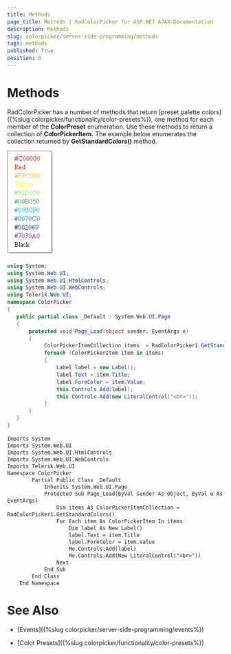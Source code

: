 ```yaml
---
title: Methods
page_title: Methods | RadColorPicker for ASP.NET AJAX Documentation
description: Methods
slug: colorpicker/server-side-programming/methods
tags: methods
published: True
position: 0
---
```


# Methods

RadColorPicker has a number of methods that return [preset palette colors]({%slug colorpicker/functionality/color-presets%}), one method for each member of the **ColorPreset** enumeration. Use these methods to return a collection of **ColorPickerItem.** The example below enumerates the collection returned by **GetStandardColors()** method.

![](images/radcolorpicker017.png)

````C#
using System;
using System.Web.UI;
using System.Web.UI.HtmlControls;
using System.Web.UI.WebControls;
using Telerik.Web.UI;
namespace ColorPicker
{
   public partial class _Default : System.Web.UI.Page
   {
       protected void Page_Load(object sender, EventArgs e)
       {           
            ColorPickerItemCollection items  = RadColorPicker1.GetStandardColors();
            foreach (ColorPickerItem item in items)
            {
                Label label = new Label();
                label.Text = item.Title;
                label.ForeColor = item.Value;
                this.Controls.Add(label);
                this.Controls.Add(new LiteralControl("<br>"));
            }                
       }
   }
} 
````
````VB
Imports System
Imports System.Web.UI
Imports System.Web.UI.HtmlControls
Imports System.Web.UI.WebControls
Imports Telerik.Web.UI
Namespace ColorPicker
		Partial Public Class _Default
			Inherits System.Web.UI.Page
			Protected Sub Page_Load(ByVal sender As Object, ByVal e As EventArgs)
				Dim items As ColorPickerItemCollection = RadColorPicker1.GetStandardColors()
				For Each item As ColorPickerItem In items
					Dim label As New Label()
					label.Text = item.Title
					label.ForeColor = item.Value
					Me.Controls.Add(label)
					Me.Controls.Add(New LiteralControl("<br>"))
				Next
			End Sub
		End Class
	End Namespace
````


# See Also

 * [Events]({%slug colorpicker/server-side-programming/events%})

 * [Color Presets]({%slug colorpicker/functionality/color-presets%})
